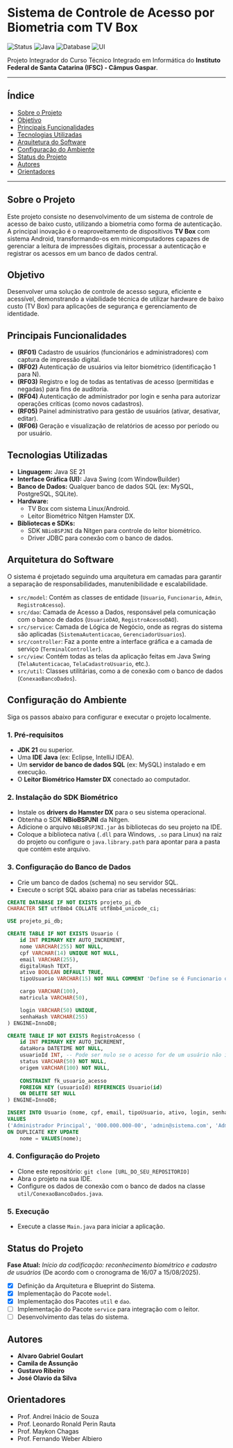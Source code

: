 # Sistema de Controle de Acesso por Biometria com TV Box

![Status](https://img.shields.io/badge/status-em_desenvolvimento-yellow)
![Java](https://img.shields.io/badge/Java-SE%2021-blue)
![Database](https://img.shields.io/badge/Database-SQL-orange)
![UI](https://img.shields.io/badge/UI-Java%20Swing-blueviolet)

Projeto Integrador do Curso Técnico Integrado em Informática do **Instituto Federal de Santa Catarina (IFSC) - Câmpus Gaspar**.

---

## Índice

- [Sobre o Projeto](#sobre-o-projeto)
- [Objetivo](#objetivo)
- [Principais Funcionalidades](#principais-funcionalidades)
- [Tecnologias Utilizadas](#tecnologias-utilizadas)
- [Arquitetura do Software](#arquitetura-do-software)
- [Configuração do Ambiente](#configuração-do-ambiente)
- [Status do Projeto](#status-do-projeto)
- [Autores](#autores)
- [Orientadores](#orientadores)

---

## Sobre o Projeto

Este projeto consiste no desenvolvimento de um sistema de controle de acesso de baixo custo, utilizando a biometria como forma de autenticação. A principal inovação é o reaproveitamento de dispositivos **TV Box** com sistema Android, transformando-os em minicomputadores capazes de gerenciar a leitura de impressões digitais, processar a autenticação e registrar os acessos em um banco de dados central.

## Objetivo

Desenvolver uma solução de controle de acesso segura, eficiente e acessível, demonstrando a viabilidade técnica de utilizar hardware de baixo custo (TV Box) para aplicações de segurança e gerenciamento de identidade.

## Principais Funcionalidades

- **(RF01)** Cadastro de usuários (funcionários e administradores) com captura de impressão digital.
- **(RF02)** Autenticação de usuários via leitor biométrico (identificação 1 para N).
- **(RF03)** Registro e log de todas as tentativas de acesso (permitidas e negadas) para fins de auditoria.
- **(RF04)** Autenticação de administrador por login e senha para autorizar operações críticas (como novos cadastros).
- **(RF05)** Painel administrativo para gestão de usuários (ativar, desativar, editar).
- **(RF06)** Geração e visualização de relatórios de acesso por período ou por usuário.

## Tecnologias Utilizadas

- **Linguagem:** Java SE 21
- **Interface Gráfica (UI):** Java Swing (com WindowBuilder)
- **Banco de Dados:** Qualquer banco de dados SQL (ex: MySQL, PostgreSQL, SQLite).
- **Hardware:**
    - TV Box com sistema Linux/Android.
    - Leitor Biométrico Nitgen Hamster DX.
- **Bibliotecas e SDKs:**
    - SDK `NBioBSPJNI` da Nitgen para controle do leitor biométrico.
    - Driver JDBC para conexão com o banco de dados.

## Arquitetura do Software

O sistema é projetado seguindo uma arquitetura em camadas para garantir a separação de responsabilidades, manutenibilidade e escalabilidade.

- `src/model`: Contém as classes de entidade (`Usuario`, `Funcionario`, `Admin`, `RegistroAcesso`).
- `src/dao`: Camada de Acesso a Dados, responsável pela comunicação com o banco de dados (`UsuarioDAO`, `RegistroAcessoDAO`).
- `src/service`: Camada de Lógica de Negócio, onde as regras do sistema são aplicadas (`SistemaAutenticacao`, `GerenciadorUsuarios`).
- `src/controller`: Faz a ponte entre a interface gráfica e a camada de serviço (`TerminalController`).
- `src/view`: Contém todas as telas da aplicação feitas em Java Swing (`TelaAutenticacao`, `TelaCadastroUsuario`, etc.).
- `src/util`: Classes utilitárias, como a de conexão com o banco de dados (`ConexaoBancoDados`).

## Configuração do Ambiente

Siga os passos abaixo para configurar e executar o projeto localmente.

### 1. Pré-requisitos
- **JDK 21** ou superior.
- Uma **IDE Java** (ex: Eclipse, IntelliJ IDEA).
- Um **servidor de banco de dados SQL** (ex: MySQL) instalado e em execução.
- O **Leitor Biométrico Hamster DX** conectado ao computador.

### 2. Instalação do SDK Biométrico
- Instale os **drivers do Hamster DX** para o seu sistema operacional.
- Obtenha o SDK **NBioBSPJNI** da Nitgen.
- Adicione o arquivo `NBioBSPJNI.jar` às bibliotecas do seu projeto na IDE.
- Coloque a biblioteca nativa (`.dll` para Windows, `.so` para Linux) na raiz do projeto ou configure o `java.library.path` para apontar para a pasta que contém este arquivo.

### 3. Configuração do Banco de Dados
- Crie um banco de dados (schema) no seu servidor SQL.
- Execute o script SQL abaixo para criar as tabelas necessárias:

```sql
CREATE DATABASE IF NOT EXISTS projeto_pi_db 
CHARACTER SET utf8mb4 COLLATE utf8mb4_unicode_ci;

USE projeto_pi_db;

CREATE TABLE IF NOT EXISTS Usuario (
    id INT PRIMARY KEY AUTO_INCREMENT,
    nome VARCHAR(255) NOT NULL,
    cpf VARCHAR(14) UNIQUE NOT NULL,
    email VARCHAR(255),
    digitalHash TEXT,
    ativo BOOLEAN DEFAULT TRUE,
    tipoUsuario VARCHAR(15) NOT NULL COMMENT 'Define se é Funcionario ou Administrador',

    cargo VARCHAR(100),
    matricula VARCHAR(50),

    login VARCHAR(50) UNIQUE,
    senhaHash VARCHAR(255)
) ENGINE=InnoDB;

CREATE TABLE IF NOT EXISTS RegistroAcesso (
    id INT PRIMARY KEY AUTO_INCREMENT,
    dataHora DATETIME NOT NULL,
    usuarioId INT, -- Pode ser nulo se o acesso for de um usuário não identificado.
    status VARCHAR(50) NOT NULL,
    origem VARCHAR(100) NOT NULL,
    
    CONSTRAINT fk_usuario_acesso
    FOREIGN KEY (usuarioId) REFERENCES Usuario(id) 
    ON DELETE SET NULL
) ENGINE=InnoDB;

INSERT INTO Usuario (nome, cpf, email, tipoUsuario, ativo, login, senhaHash) 
VALUES 
('Administrador Principal', '000.000.000-00', 'admin@sistema.com', 'Administrador', TRUE, 'admin', 'admin123')
ON DUPLICATE KEY UPDATE 
    nome = VALUES(nome);
```

### 4. Configuração do Projeto
- Clone este repositório: `git clone [URL_DO_SEU_REPOSITORIO]`
- Abra o projeto na sua IDE.
- Configure os dados de conexão com o banco de dados na classe `util/ConexaoBancoDados.java`.

### 5. Execução
- Execute a classe `Main.java` para iniciar a aplicação.

## Status do Projeto

**Fase Atual:** *Início da codificação: reconhecimento biométrico e cadastro de usuários* (De acordo com o cronograma de 16/07 a 15/08/2025).

- [X] Definição da Arquitetura e Blueprint do Sistema.
- [X] Implementação do Pacote `model`.
- [X] Implementação dos Pacotes `util` e `dao`.
- [ ] Implementação do Pacote `service` para integração com o leitor.
- [ ] Desenvolvimento das telas do sistema.

## Autores

- **Alvaro Gabriel Goulart**
- **Camila de Assunção**
- **Gustavo Ribeiro**
- **José Olavio da Silva**

## Orientadores

- Prof. Andrei Inácio de Souza
- Prof. Leonardo Ronald Perin Rauta
- Prof. Maykon Chagas
- Prof. Fernando Weber Albiero
